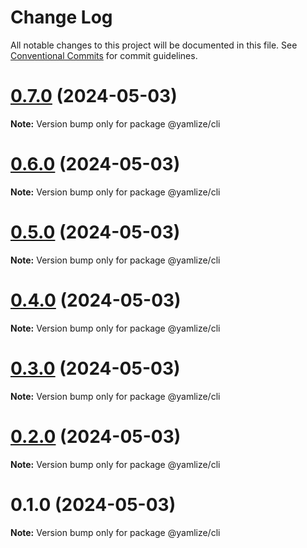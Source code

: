 # Change Log

All notable changes to this project will be documented in this file.
See [Conventional Commits](https://conventionalcommits.org) for commit guidelines.

# [0.7.0](https://github.com/cosmology-tech/yamlize/compare/@yamlize/cli@0.6.0...@yamlize/cli@0.7.0) (2024-05-03)

**Note:** Version bump only for package @yamlize/cli





# [0.6.0](https://github.com/cosmology-tech/yamlize/compare/@yamlize/cli@0.5.0...@yamlize/cli@0.6.0) (2024-05-03)

**Note:** Version bump only for package @yamlize/cli





# [0.5.0](https://github.com/cosmology-tech/yamlize/compare/@yamlize/cli@0.4.0...@yamlize/cli@0.5.0) (2024-05-03)

**Note:** Version bump only for package @yamlize/cli





# [0.4.0](https://github.com/cosmology-tech/yamlize/compare/@yamlize/cli@0.3.0...@yamlize/cli@0.4.0) (2024-05-03)

**Note:** Version bump only for package @yamlize/cli





# [0.3.0](https://github.com/cosmology-tech/yamlize/compare/@yamlize/cli@0.2.0...@yamlize/cli@0.3.0) (2024-05-03)

**Note:** Version bump only for package @yamlize/cli





# [0.2.0](https://github.com/cosmology-tech/yamlize/compare/@yamlize/cli@0.1.0...@yamlize/cli@0.2.0) (2024-05-03)

**Note:** Version bump only for package @yamlize/cli





# 0.1.0 (2024-05-03)

**Note:** Version bump only for package @yamlize/cli
